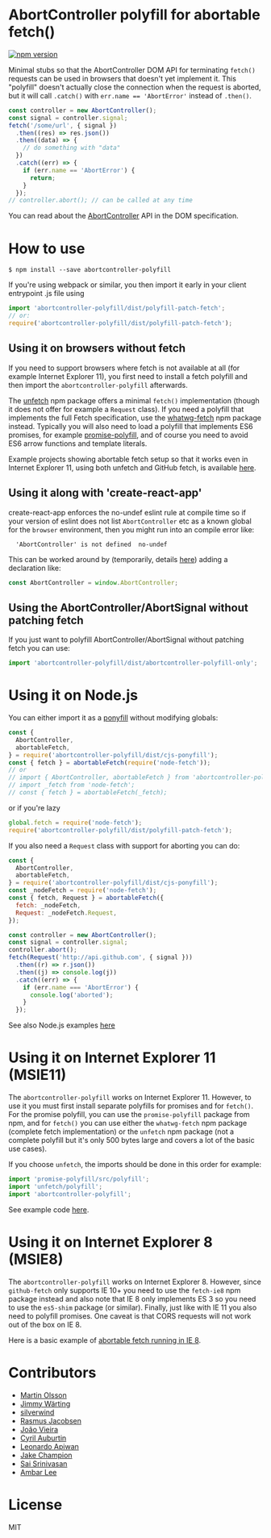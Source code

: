 # AbortController polyfill for abortable fetch()

[![npm version](https://badge.fury.io/js/abortcontroller-polyfill.svg)](https://badge.fury.io/js/abortcontroller-polyfill)

Minimal stubs so that the AbortController DOM API for terminating `fetch()` requests can be used
in browsers that doesn't yet implement it. This "polyfill" doesn't actually close the connection
when the request is aborted, but it will call `.catch()` with `err.name == 'AbortError'`
instead of `.then()`.

```js
const controller = new AbortController();
const signal = controller.signal;
fetch('/some/url', { signal })
  .then((res) => res.json())
  .then((data) => {
    // do something with "data"
  })
  .catch((err) => {
    if (err.name == 'AbortError') {
      return;
    }
  });
// controller.abort(); // can be called at any time
```

You can read about the [AbortController](https://dom.spec.whatwg.org/#aborting-ongoing-activities) API in the DOM specification.

# How to use

```shell
$ npm install --save abortcontroller-polyfill
```

If you're using webpack or similar, you then import it early in your client entrypoint .js file using

```js
import 'abortcontroller-polyfill/dist/polyfill-patch-fetch';
// or:
require('abortcontroller-polyfill/dist/polyfill-patch-fetch');
```

## Using it on browsers without fetch

If you need to support browsers where fetch is not available at all (for example
Internet Explorer 11), you first need to install a fetch polyfill and then
import the `abortcontroller-polyfill` afterwards.

The [unfetch](https://www.npmjs.com/package/unfetch) npm package offers a minimal `fetch()`
implementation (though it does not offer for example a `Request` class). If you need a polyfill that
implements the full Fetch specification, use the
[whatwg-fetch](https://www.npmjs.com/package/whatwg-fetch) npm package instead. Typically you will
also need to load a polyfill that implements ES6 promises, for example
[promise-polyfill](https://www.npmjs.com/package/promise-polyfill), and of course you need to avoid
ES6 arrow functions and template literals.

Example projects showing abortable fetch setup so that it works even in Internet Explorer 11, using
both unfetch and GitHub fetch, is available
[here](https://github.com/mo/abortcontroller-polyfill-examples).

## Using it along with 'create-react-app'

create-react-app enforces the no-undef eslint rule at compile time so if your
version of eslint does not list `AbortController` etc as a known global for
the `browser` environment, then you might run into an compile error like:

```
  'AbortController' is not defined  no-undef
```

This can be worked around by (temporarily, details [here](https://github.com/mo/abortcontroller-polyfill/issues/10)) adding a declaration like:

```js
const AbortController = window.AbortController;
```

## Using the AbortController/AbortSignal without patching fetch

If you just want to polyfill AbortController/AbortSignal without patching fetch
you can use:

```js
import 'abortcontroller-polyfill/dist/abortcontroller-polyfill-only';
```

# Using it on Node.js

You can either import it as a [ponyfill](https://ponyfill.com/) without modifying globals:

```js
const {
  AbortController,
  abortableFetch,
} = require('abortcontroller-polyfill/dist/cjs-ponyfill');
const { fetch } = abortableFetch(require('node-fetch'));
// or
// import { AbortController, abortableFetch } from 'abortcontroller-polyfill/dist/cjs-ponyfill';
// import _fetch from 'node-fetch';
// const { fetch } = abortableFetch(_fetch);
```

or if you're lazy

```js
global.fetch = require('node-fetch');
require('abortcontroller-polyfill/dist/polyfill-patch-fetch');
```

If you also need a `Request` class with support for aborting you can do:

```js
const {
  AbortController,
  abortableFetch,
} = require('abortcontroller-polyfill/dist/cjs-ponyfill');
const _nodeFetch = require('node-fetch');
const { fetch, Request } = abortableFetch({
  fetch: _nodeFetch,
  Request: _nodeFetch.Request,
});

const controller = new AbortController();
const signal = controller.signal;
controller.abort();
fetch(Request('http://api.github.com', { signal }))
  .then((r) => r.json())
  .then((j) => console.log(j))
  .catch((err) => {
    if (err.name === 'AbortError') {
      console.log('aborted');
    }
  });
```

See also Node.js examples [here](https://github.com/mo/abortcontroller-polyfill-examples/tree/master/node)

# Using it on Internet Explorer 11 (MSIE11)

The `abortcontroller-polyfill` works on Internet Explorer 11. However, to use it you must first
install separate polyfills for promises and for `fetch()`. For the promise polyfill, you can
use the `promise-polyfill` package from npm, and for `fetch()` you can use either the `whatwg-fetch` npm package (complete fetch implementation) or the `unfetch` npm package (not a complete polyfill but it's only 500 bytes large and covers a lot of the basic use cases).

If you choose `unfetch`, the imports should be done in this order for example:

```js
import 'promise-polyfill/src/polyfill';
import 'unfetch/polyfill';
import 'abortcontroller-polyfill';
```

See example code [here](https://github.com/mo/abortcontroller-polyfill-examples/tree/master/create-react-app-msie11).

# Using it on Internet Explorer 8 (MSIE8)

The `abortcontroller-polyfill` works on Internet Explorer 8. However, since `github-fetch`
only supports IE 10+ you need to use the `fetch-ie8` npm package instead and also note that IE 8 only
implements ES 3 so you need to use the `es5-shim` package (or similar). Finally, just like with
IE 11 you also need to polyfill promises. One caveat is that CORS requests will not work out of the box on IE 8.

Here is a basic example of [abortable fetch running in IE 8](https://github.com/mo/abortcontroller-polyfill-examples/tree/master/plain-javascript-fetch-ie8).

# Contributors

- [Martin Olsson](https://github.com/mo)
- [Jimmy Wärting](https://github.com/jimmywarting)
- [silverwind](https://github.com/silverwind)
- [Rasmus Jacobsen](https://github.com/rmja)
- [João Vieira](https://github.com/joaovieira)
- [Cyril Auburtin](https://github.com/caub)
- [Leonardo Apiwan](https://github.com/homer0)
- [Jake Champion](https://github.com/JakeChampion)
- [Sai Srinivasan](https://github.com/SairamSrinivasan)
- [Ambar Lee](https://github.com/ambar)

# License

MIT
